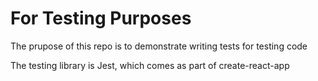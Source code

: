 <h1>For Testing Purposes</h1>
<p>The prupose of this repo is to demonstrate writing tests for testing code</p>
<p>The testing library is Jest, which comes as part of create-react-app</p>
